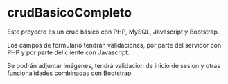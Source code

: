 # crudBasicoCompleto
Este proyecto es un crud básico con PHP, MySQL, Javascript y Bootstrap.

Los campos de formulario tendrán validaciones, por parte del servidor con PHP y por parte del cliente con Javascript.

Se podrán adjuntar imágenes, tendrá validacion de inicio de sesion y otras funcionalidades combinadas con Bootstrap.